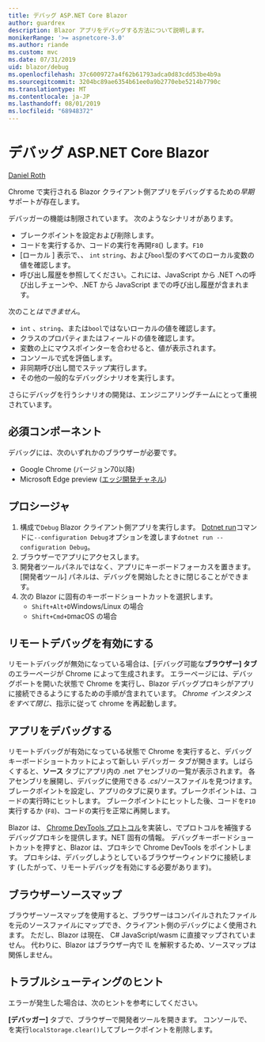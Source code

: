 ```yaml
---
title: デバッグ ASP.NET Core Blazor
author: guardrex
description: Blazor アプリをデバッグする方法について説明します。
monikerRange: '>= aspnetcore-3.0'
ms.author: riande
ms.custom: mvc
ms.date: 07/31/2019
uid: blazor/debug
ms.openlocfilehash: 37c6009727a4f62b61793adca0d83cdd53be4b9a
ms.sourcegitcommit: 3204bc89ae6354b61ee0a9b2770ebe5214b7790c
ms.translationtype: MT
ms.contentlocale: ja-JP
ms.lasthandoff: 08/01/2019
ms.locfileid: "68948372"
---
```

# <a name="debug-aspnet-core-blazor"></a>デバッグ ASP.NET Core Blazor

[Daniel Roth](https://github.com/danroth27)

Chrome で実行される Blazor クライアント側アプリをデバッグするための*早期*サポートが存在します。

デバッガーの機能は制限されています。 次のようなシナリオがあります。

* ブレークポイントを設定および削除します。
* コードを実行するか、コードの実行を再開`F8`() します。`F10`
* [ローカル ] 表示で、、 `int` `string`、および`bool`型のすべてのローカル変数の値を確認します。
* 呼び出し履歴を参照してください。これには、JavaScript から .NET への呼び出しチェーンや、.NET から JavaScript までの呼び出し履歴が含まれます。

次のこと*はできません*。

* `int` 、`string`、または`bool`ではないローカルの値を確認します。
* クラスのプロパティまたはフィールドの値を確認します。
* 変数の上にマウスポインターを合わせると、値が表示されます。
* コンソールで式を評価します。
* 非同期呼び出し間でステップ実行します。
* その他の一般的なデバッグシナリオを実行します。

さらにデバッグを行うシナリオの開発は、エンジニアリングチームにとって重視されています。

## <a name="prerequisites"></a>必須コンポーネント

デバッグには、次のいずれかのブラウザーが必要です。

* Google Chrome (バージョン70以降)
* Microsoft Edge preview ([エッジ開発チャネル](https://www.microsoftedgeinsider.com))

## <a name="procedure"></a>プロシージャ

1. 構成で`Debug` Blazor クライアント側アプリを実行します。 [Dotnet run](/dotnet/core/tools/dotnet-run)コマンドに`--configuration Debug`オプションを渡します`dotnet run --configuration Debug`。
1. ブラウザーでアプリにアクセスします。
1. 開発者ツールパネルではなく、アプリにキーボードフォーカスを置きます。 [開発者ツール] パネルは、デバッグを開始したときに閉じることができます。
1. 次の Blazor に固有のキーボードショートカットを選択します。
   * `Shift+Alt+D`Windows/Linux の場合
   * `Shift+Cmd+D`macOS の場合

## <a name="enable-remote-debugging"></a>リモートデバッグを有効にする

リモートデバッグが無効になっている場合は、[デバッグ可能な**ブラウザー] タブ**のエラーページが Chrome によって生成されます。 エラーページには、デバッグポートを開いた状態で Chrome を実行し、Blazor デバッグプロキシがアプリに接続できるようにするための手順が含まれています。 *Chrome インスタンスをすべて閉じ*、指示に従って chrome を再起動します。

## <a name="debug-the-app"></a>アプリをデバッグする

リモートデバッグが有効になっている状態で Chrome を実行すると、デバッグ キーボードショートカットによって新しい デバッガー タブが開きます。しばらくすると、**ソース** タブにアプリ内の .net アセンブリの一覧が表示されます。 各アセンブリを展開し、デバッグに使用できる *.cs*/ソースファイルを見つけます。 ブレークポイントを設定し、アプリのタブに戻ります。ブレークポイントは、コードの実行時にヒットします。 ブレークポイントにヒットした後、コードを`F10`実行するか (`F8`)、コードの実行を正常に再開します。

Blazor は、 [Chrome DevTools プロトコル](https://chromedevtools.github.io/devtools-protocol/)を実装し、でプロトコルを補強するデバッグプロキシを提供します。NET 固有の情報。 デバッグキーボードショートカットを押すと、Blazor は、プロキシで Chrome DevTools をポイントします。 プロキシは、デバッグしようとしているブラウザーウィンドウに接続します (したがって、リモートデバッグを有効にする必要があります)。

## <a name="browser-source-maps"></a>ブラウザーソースマップ

ブラウザーソースマップを使用すると、ブラウザーはコンパイルされたファイルを元のソースファイルにマップでき、クライアント側のデバッグによく使用されます。 ただし、Blazor は現在、 C# JavaScript/wasm に直接マップされていません。 代わりに、Blazor はブラウザー内で IL を解釈するため、ソースマップは関係しません。

## <a name="troubleshooting-tip"></a>トラブルシューティングのヒント

エラーが発生した場合は、次のヒントを参考にしてください。

**[デバッガー]** タブで、ブラウザーで開発者ツールを開きます。 コンソールで、を実行`localStorage.clear()`してブレークポイントを削除します。
